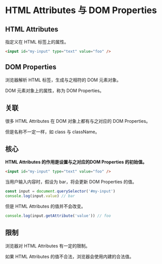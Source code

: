 # HTML Attributes 与 DOM Properties

## HTML Attributes

指定义在 HTML 标签上的属性。

```html
<input id="my-input" type="text" value="foo" />
```

## DOM Properties

浏览器解析 HTML 标签，生成与之相符的 DOM 元素对象。

DOM 元素对象上的属性，称为 DOM Properties。

## 关联

很多 HTML Attributes 在 DOM 对象上都有与之对应的 DOM Properties。

但是名称不一定一样，如 class 与 className。

## 核心

**HTML Attributes 的作用是设置与之对应的DOM Properties 的初始值。**

```html
<input id="my-input" type="text" value="foo" />
```

当用户输入内容时，假设为 bar，将会更新 DOM Properties 的值。

```js
const input = document.querySelector('#my-input')
console.log(input.value) // bar
```

但是 HTML Attributes 的值并不会改变。

```js
console.log(input.getAttribute('value')) // foo
``` 
## 限制

浏览器对 HTML Attributes 有一定的限制。

如果 HTML Attributes 的值不合法，浏览器会使用内建的合法值。
